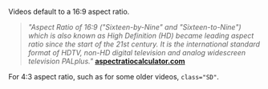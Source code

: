 Videos default to a 16:9 aspect ratio.
> _"Aspect Ratio of 16:9 ("Sixteen-by-Nine" and "Sixteen-to-Nine") which is also known as High Definition (HD) became leading aspect ratio since the start of the 21st century. It is the international standard format of HDTV, non-HD digital television and analog widescreen television PALplus."_ **[aspectratiocalculator.com](https://www.aspectratiocalculator.com/16-9.html)**

For 4:3 aspect ratio, such as for some older videos, ``class="SD"``.
